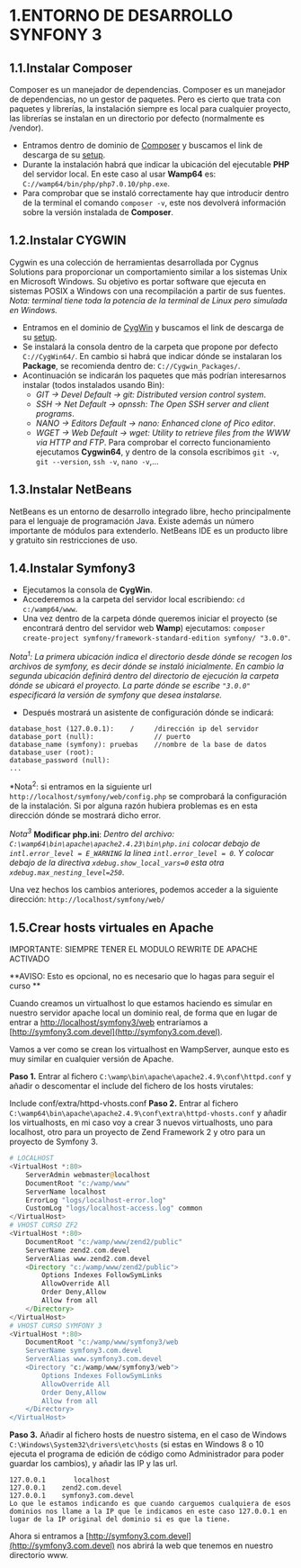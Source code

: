 1.ENTORNO DE DESARROLLO SYNFONY 3
=================================

1.1.Instalar Composer
----------------------

Composer es un manejador de dependencias. Composer es un manejador de dependencias, no un gestor de paquetes. Pero es cierto que trata con paquetes y librerías, la instalación siempre es local para cualquier proyecto, las librerías se instalan en un directorio por defecto (normalmente es /vendor).
* Entramos dentro de dominio de [Composer](https://getcomposer.org/download/) y buscamos el link de descarga de su [setup](https://getcomposer.org/Composer-Setup.exe).
* Durante la instalación habrá que indicar la ubicación del ejecutable **PHP** del servidor local. En este caso al usar **Wamp64** es: ```C://wamp64/bin/php/php7.0.10/php.exe```.
* Para comprobar que se instaló correctamente hay que introducir dentro de la terminal el comando ```composer -v```, este nos devolverá información sobre la versión instalada de **Composer**.

1.2.Instalar CYGWIN
-------------------

Cygwin es una colección de herramientas desarrollada por Cygnus Solutions para proporcionar un comportamiento similar a los sistemas Unix en Microsoft Windows. Su objetivo es portar software que ejecuta en sistemas POSIX a Windows con una recompilación a partir de sus fuentes.
*Nota: terminal tiene toda la potencia de la terminal de Linux pero simulada en Windows.*

* Entramos en el dominio de [CygWin](https://www.cygwin.com/) y buscamos el link de descarga de su [setup](https://cygwin.com/setup-x86_64.exe).
* Se instalará la consola dentro de la carpeta que propone por defecto ```C://CygWin64/```. En cambio si habrá que indicar dónde se instalaran los **Package**, se recomienda dentro de: ```C://Cygwin_Packages/```.
* Acontinuación se indicarán los paquetes que más podrían interesarnos instalar (todos instalados usando Bin):
  * *GIT -> Devel Default -> git: Distributed version control system*.
  * *SSH -> Net Default -> opnssh: The Open SSH server and client programs*. 
  * *NANO -> Editors Default -> nano: Enhanced clone of Pico editor*.
  * *WGET -> Web Default -> wget: Utility to retrieve files from the WWW via HTTP and FTP*.
Para comprobar el correcto funcionamiento ejecutamos **Cygwin64**, y dentro de la consola escribimos ```git -v```, ```git --version```, ```ssh -v```, ```nano -v```,...

1.3.Instalar NetBeans
---------------------
NetBeans es un entorno de desarrollo integrado libre, hecho principalmente para el lenguaje de programación Java. Existe además un número importante de módulos para extenderlo. NetBeans IDE es un producto libre y gratuito sin restricciones de uso.

1.4.Instalar Symfony3
---------------------
* Ejecutamos la consola de **CygWin**.
* Accederemos a la carpeta del servidor local escribiendo: ```cd c:/wamp64/www```.
* Una vez dentro de la carpeta dónde queremos iniciar el proyecto (se encontrará dentro del servidor web **Wamp**) ejecutamos: ```composer create-project symfony/framework-standard-edition symfony/ "3.0.0"```. 

*Nota<sup>1</sup>: La primera ubicación indica el directorio desde dónde se recogen los archivos de symfony, es decir dónde se instaló inicialmente. En cambio la segunda ubicación definirá dentro del directorio de ejecución la carpeta dónde se ubicará el proyecto. La parte dónde se escribe ```"3.0.0"``` especificará la versión de symfony que desea instalarse.*

* Después mostrará un asistente de configuración dónde se indicará:
```
database_host (127.0.0.1):    /     /dirección ip del servidor
database_port (null):               // puerto
database_name (symfony): pruebas    //nombre de la base de datos
database_user (root):
database_password (null):
...
```

*Nota<sup>2</sup>: si entramos en la siguiente url ```http://localhost/symfony/web/config.php``` se comprobará la configuración de la instalación. Si por alguna razón hubiera problemas es en esta dirección dónde se mostrará dicho error.

*Nota<sup>3</sup>* **Modificar php.ini**: *Dentro del archivo: ```C:\wamp64\bin\apache\apache2.4.23\bin\php.ini``` colocar debajo de ```intl.error_level = E_WARNING``` la línea ```intl.error_level = 0```. Y colocar debajo de la directiva ```xdebug.show_local_vars=0``` esta otra ```xdebug.max_nesting_level=250```*.

Una vez hechos los cambios anteriores, podemos acceder a la siguiente dirección: ```http://localhost/symfony/web/```

1.5.Crear hosts virtuales en Apache
-----------------------------------
IMPORTANTE: SIEMPRE TENER EL MODULO REWRITE DE APACHE ACTIVADO

**AVISO: Esto es opcional, no es necesario que lo hagas para seguir el curso **

Cuando creamos un virtualhost lo que estamos haciendo es simular en nuestro servidor apache local un dominio real, de forma que en lugar de entrar a [http://localhost/symfony3/web](http://localhost/symfony3/web) entraríamos a [http://symfony3.com.devel](http://symfony3.com.devel).

Vamos a ver como se crean los virtualhost en WampServer, aunque esto es muy similar en cualquier versión de Apache.

**Paso 1.** Entrar al fichero ```C:\wamp\bin\apache\apache2.4.9\conf\httpd.conf``` y añadir o descomentar el include del fichero de los hosts virutales:

Include conf/extra/httpd-vhosts.conf
**Paso 2.** Entrar al fichero ```C:\wamp64\bin\apache\apache2.4.9\conf\extra\httpd-vhosts.conf``` y añadir los virtualhosts, en mi caso voy a crear 3 nuevos virtualhosts, uno para localhost, otro para un proyecto de Zend Framework 2 y otro para un proyecto de Symfony 3.
```php
# LOCALHOST
<VirtualHost *:80>
    ServerAdmin webmaster@localhost
    DocumentRoot "c:/wamp/www"
    ServerName localhost
    ErrorLog "logs/localhost-error.log"
    CustomLog "logs/localhost-access.log" common
</VirtualHost>
# VHOST CURSO ZF2
<VirtualHost *:80>    
    DocumentRoot "c:/wamp/www/zend2/public"
    ServerName zend2.com.devel
    ServerAlias www.zend2.com.devel
    <Directory "c:/wamp/www/zend2/public">
        Options Indexes FollowSymLinks        
        AllowOverride All
        Order Deny,Allow
        Allow from all        
    </Directory>    
</VirtualHost>
# VHOST CURSO SYMFONY 3
<VirtualHost *:80>    
    DocumentRoot "c:/wamp/www/symfony3/web
    ServerName symfony3.com.devel
    ServerAlias www.symfony3.com.devel
    <Directory "c:/wamp/www/symfony3/web">
        Options Indexes FollowSymLinks        
        AllowOverride All
        Order Deny,Allow
        Allow from all        
    </Directory>    
</VirtualHost>
```

**Paso 3.** Añadir al fichero hosts de nuestro sistema, en el caso de Windows ```C:\Windows\System32\drivers\etc\hosts``` (si estas en Windows 8 o 10 ejecuta el programa de edición de código como Administrador para poder guardar los cambios), y añadir las IP y las url.
```
127.0.0.1       localhost
127.0.0.1    zend2.com.devel
127.0.0.1    symfony3.com.devel
Lo que le estamos indicando es que cuando carguemos cualquiera de esos dominios nos llame a la IP que le indicamos en este caso 127.0.0.1 en lugar de la IP original del dominio si es que la tiene.
```
Ahora si entramos a [http://symfony3.com.devel](http://symfony3.com.devel) nos abrirá la web que tenemos en nuestro directorio www.
